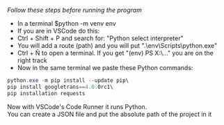 _Follow these steps before running the program_

- In a terminal $python -m venv env
- If you are in VSCode do this:
- Ctrl + Shift + P and search for: "Python select interpreter"
- You will add a route (path) and you will put ".\env\Scripts\python.exe"
- Ctrl + Ñ to open a terminal. If you get "(env) PS X:\\..." you are on the right track
- Now in the same terminal we paste these Python commands:

``` powershell
python.exe -m pip install --update pip\
pip install googletrans==4.0.0rc1\
pip installation requests
```

Now with VSCode's Code Runner it runs Python.\
You can create a JSON file and put the absolute path of the project in it
